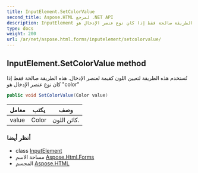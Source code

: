 ```yaml
---
title: InputElement.SetColorValue
second_title: Aspose.HTML لمرجع .NET API
description: InputElement طريقة. تُستخدم هذه الطريقة لتعيين اللون كقيمة لعنصر الإدخال. هذه الطريقة صالحة فقط إذا كان نوع عنصر الإدخال هو color
type: docs
weight: 200
url: /ar/net/aspose.html.forms/inputelement/setcolorvalue/
---
```

## InputElement.SetColorValue method

تُستخدم هذه الطريقة لتعيين اللون كقيمة لعنصر الإدخال. هذه الطريقة صالحة فقط إذا كان نوع عنصر الإدخال هو "color"

```csharp
public void SetColorValue(Color value)
```

| معامل | يكتب | وصف |
| --- | --- | --- |
| value | Color | كائن اللون. |

### أنظر أيضا

* class [InputElement](../)
* مساحة الاسم [Aspose.Html.Forms](../../inputelement/)
* المجسم [Aspose.HTML](../../../)


